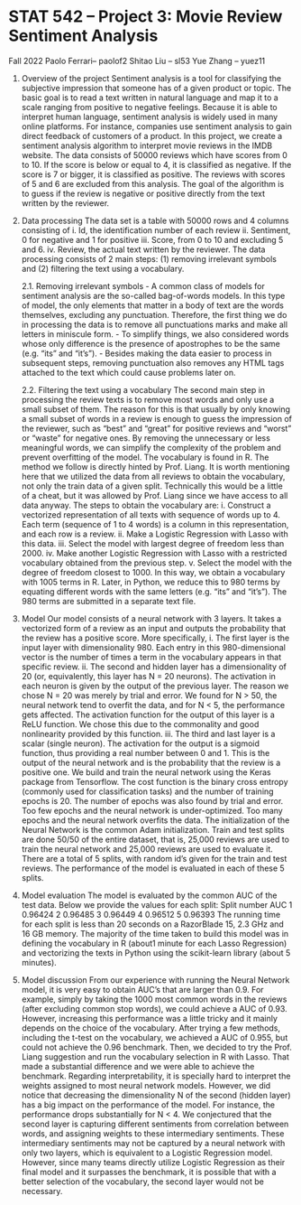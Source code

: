# STAT 542 – Project 3: Movie Review Sentiment Analysis
Fall 2022
Paolo Ferrari– paolof2
Shitao Liu – sl53
Yue Zhang – yuez11

1. Overview of the project
Sentiment analysis is a tool for classifying the subjective impression that someone has of a given product or topic. The basic goal is to read a text written in natural language and map it to a scale ranging from positive to negative feelings. Because it is able to interpret human language, sentiment analysis is widely used in many online platforms. For instance, companies use sentiment analysis to gain direct feedback of customers of a product.
In this project, we create a sentiment analysis algorithm to interpret movie reviews in the IMDB website. The data consists of 50000 reviews which have scores from 0 to 10. If the score is below or equal to 4, it is classified as negative. If the score is 7 or bigger, it is classified as positive. The reviews with scores of 5 and 6 are excluded from this analysis. The goal of the algorithm is to guess if the review is negative or positive directly from the text written by the reviewer.

2. Data processing
The data set is a table with 50000 rows and 4 columns consisting of
    i. Id, the identification number of each review
    ii. Sentiment, 0 for negative and 1 for positive
    iii. Score, from 0 to 10 and excluding 5 and 6.
    iv. Review, the actual text written by the reviewer.
The data processing consists of 2 main steps: (1) removing irrelevant symbols and (2) filtering the text using a vocabulary.

    2.1. Removing irrelevant symbols
        - A common class of models for sentiment analysis are the so-called bag-of-words models. In this type of model, the only elements that matter in a body of text are the words themselves, excluding any punctuation. Therefore, the first thing we do in processing the data is to remove all punctuations marks and make all letters in miniscule form.
        - To simplify things, we also considered words whose only difference is the presence of apostrophes to be the same (e.g. “its” and “it’s”).
        - Besides making the data easier to process in subsequent steps, removing punctuation also removes any HTML tags attached to the text which could cause problems later on.

    2.2. Filtering the text using a vocabulary
    The second main step in processing the review texts is to remove most words and only use a small subset of them. The reason for this is that usually by only knowing a small subset of words in a review is enough to guess the impression of the reviewer, such as “best” and “great” for positive reviews and “worst” or “waste” for negative ones. By removing the unnecessary or less meaningful words, we can simplify the complexity of the problem and prevent overfitting of the model.
    The vocabulary is found in R. The method we follow is directly hinted by Prof. Liang. It is worth mentioning here that we utilized the data from all reviews to obtain the vocabulary, not only the train data of a given split. Technically this would be a little of a cheat, but it was allowed by Prof. Liang since we have access to all data anyway.
    The steps to obtain the vocabulary are:
    i. Construct a vectorized representation of all texts with sequence of words up to 4. Each term (sequence of 1 to 4 words) is a column in this representation, and each row is a review.
    ii. Make a Logistic Regression with Lasso with this data.
    iii. Select the model with largest degree of freedom less than 2000.
    iv. Make another Logistic Regression with Lasso with a restricted vocabulary obtained from the previous step.
    v. Select the model with the degree of freedom closest to 1000.
    In this way, we obtain a vocabulary with 1005 terms in R.
    Later, in Python, we reduce this to 980 terms by equating different words with the same letters (e.g. “its” and “it’s”). The 980 terms are submitted in a separate text file.
3. Model
Our model consists of a neural network with 3 layers. It takes a vectorized form of a review as an input and outputs the probability that the review has a positive score. More specifically,
i. The first layer is the input layer with dimensionality 980. Each entry in this 980-dimensional vector is the number of times a term in the vocabulary appears in that specific review.
ii. The second and hidden layer has a dimensionality of 20 (or, equivalently, this layer has N = 20 neurons). The activation in each neuron is given by the output of the previous layer. The reason we chose N = 20 was merely by trial and error. We found for N > 50, the neural network tend to overfit the data, and for N < 5, the performance gets affected. The activation function for the output of this layer is a ReLU function. We chose this due to the commonality and good nonlinearity provided by this function.
iii. The third and last layer is a scalar (single neuron). The activation for the output is a sigmoid function, thus providing a real number between 0 and 1. This is the output of the neural network and is the probability that the review is a positive one.
We build and train the neural network using the Keras package from Tensorflow. The cost function is the binary cross entropy (commonly used for classification tasks) and the number of training epochs is 20. The number of epochs was also found by trial and error. Too few epochs and the neural network is under-optimized. Too many epochs and the neural network overfits the data.
The initialization of the Neural Network is the common Adam initialization.
Train and test splits are done 50/50 of the entire dataset, that is, 25,000 reviews are used to train the neural network and 25,000 reviews are used to evaluate it.
There are a total of 5 splits, with random id’s given for the train and test reviews. The performance of the model is evaluated in each of these 5 splits.
3. Model evaluation
The model is evaluated by the common AUC of the test data. Below we provide the values for each split:
Split number
AUC
1
0.96424
2 0.96485
3 0.96449
4 0.96512
5 0.96393
The running time for each split is less than 20 seconds on a RazorBlade 15, 2.3 GHz and 16 GB memory. The majority of the time taken to build this model was in defining the vocabulary in R (about1 minute for each Lasso Regression) and vectorizing the texts in Python using the scikit-learn library (about 5 minutes).
3. Model discussion
From our experience with running the Neural Network model, it is very easy to obtain AUC’s that are larger than 0.9. For example, simply by taking the 1000 most common words in the reviews (after excluding common stop words), we could achieve a AUC of 0.93. However, increasing this performance was a little tricky and it mainly depends on the choice of the vocabulary. After trying a few methods, including the t-test on the vocabulary, we achieved a AUC of 0.955, but could not achieve the 0.96 benchmark. Then, we decided to try the Prof. Liang suggestion and run the vocabulary selection in R with Lasso. That made a substantial difference and we were able to achieve the benchmark.
Regarding interpretability, it is specially hard to interpret the weights assigned to most neural network models. However, we did notice that decreasing the dimensionality N of the second (hidden layer) has a big impact on the performance of the model. For instance, the performance drops substantially for N < 4. We conjectured that the second layer is capturing different sentiments from correlation between words, and assigning weights to these intermediary sentiments. These intermediary sentiments may not be captured by a neural network with only two layers, which is equivalent to a Logistic Regression model. However, since many teams directly utilize Logistic Regression as their final model and it surpasses the benchmark, it is possible that with a better selection of the vocabulary, the second layer would not be necessary.